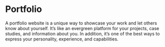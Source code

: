 # Portfolio
A portfolio website is a unique way to showcase your work and let others know about yourself. 
It’s like an evergreen platform for your projects, case studies, and information about you. 
In addition, it’s one of the best ways to express your personality, experience, and capabilities.
